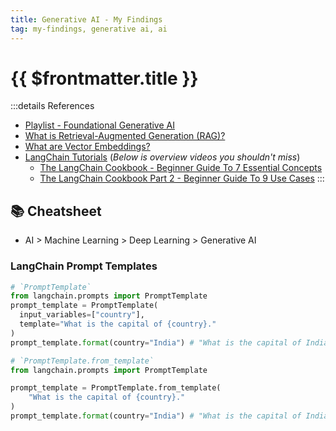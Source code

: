 ```yaml
---
title: Generative AI - My Findings
tag: my-findings, generative ai, ai
---
```


# {{ $frontmatter.title }}

:::details References

- [Playlist - Foundational Generative AI](https://www.youtube.com/playlist?list=PLmQAMKHKeLZ-iTT-E2kK9uePrJ1Xua9VL)
- [What is Retrieval-Augmented Generation (RAG)?](https://www.youtube.com/watch?v=T-D1OfcDW1M)
- [What are Vector Embeddings?](https://www.youtube.com/watch?v=1EookJWbvQM)
- [LangChain Tutorials](https://www.youtube.com/playlist?list=PLqZXAkvF1bPNQER9mLmDbntNfSpzdDIU5) (_Below is overview videos you shouldn't miss_)
  - [The LangChain Cookbook - Beginner Guide To 7 Essential Concepts](https://www.youtube.com/watch?v=2xxziIWmaSA)
  - [The LangChain Cookbook Part 2 - Beginner Guide To 9 Use Cases](https://www.youtube.com/watch?v=vGP4pQdCocw)
:::

## 📚 Cheatsheet

- AI > Machine Learning > Deep Learning > Generative AI

### LangChain Prompt Templates

```py
# `PromptTemplate`
from langchain.prompts import PromptTemplate
prompt_template = PromptTemplate(
  input_variables=["country"],
  template="What is the capital of {country}."
)
prompt_template.format(country="India") # "What is the capital of India."

# `PromptTemplate.from_template`
from langchain.prompts import PromptTemplate

prompt_template = PromptTemplate.from_template(
    "What is the capital of {country}."
)
prompt_template.format(country="India") # "What is the capital of India."
```
